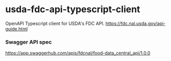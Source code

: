 # usda-fdc-api-typescript-client
OpenAPI Typescript client for USDA's FDC API. https://fdc.nal.usda.gov/api-guide.html  

### Swagger API spec
https://app.swaggerhub.com/apis/fdcnal/food-data_central_api/1.0.0
